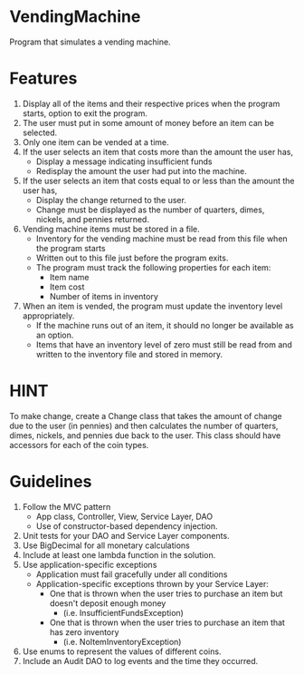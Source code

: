 # VendingMachine
Program that simulates a vending machine.

# Features
1. Display all of the items and their respective prices when the program starts, option to exit the program.
2. The user must put in some amount of money before an item can be selected.
3. Only one item can be vended at a time.
4. If the user selects an item that costs more than the amount the user has, 
   - Display a message indicating insufficient funds 
   - Redisplay the amount the user had put into the machine.
5. If the user selects an item that costs equal to or less than the amount the user has, 
   - Display the change returned to the user. 
   - Change must be displayed as the number of quarters, dimes, nickels, and pennies returned.
6. Vending machine items must be stored in a file. 
   - Inventory for the vending machine must be read from this file when the program starts 
   - Written out to this file just before the program exits. 
   - The program must track the following properties for each item:
     - Item name
     - Item cost
     - Number of items in inventory
7. When an item is vended, the program must update the inventory level appropriately. 
   - If the machine runs out of an item, it should no longer be available as an option. 
   - Items that have an inventory level of zero must still be read from and written to the inventory file and stored in memory.

# HINT
To make change, create a Change class that takes the amount of change due to the user (in pennies) and then calculates the number of quarters, dimes, nickels, and pennies due back to the user. 
This class should have accessors for each of the coin types.

# Guidelines
1. Follow the MVC pattern
   - App class, Controller, View, Service Layer, DAO
   - Use of constructor-based dependency injection.
2. Unit tests for your DAO and Service Layer components.
3. Use BigDecimal for all monetary calculations
4. Include at least one lambda function in the solution.
5. Use application-specific exceptions 
   - Application must fail gracefully under all conditions 
   - Application-specific exceptions thrown by your Service Layer:
      - One that is thrown when the user tries to purchase an item but doesn't deposit enough money 
        - (i.e. InsufficientFundsException)
      - One that is thrown when the user tries to purchase an item that has zero inventory 
        - (i.e. NoItemInventoryException)
6. Use enums to represent the values of different coins.
7. Include an Audit DAO to log events and the time they occurred.

